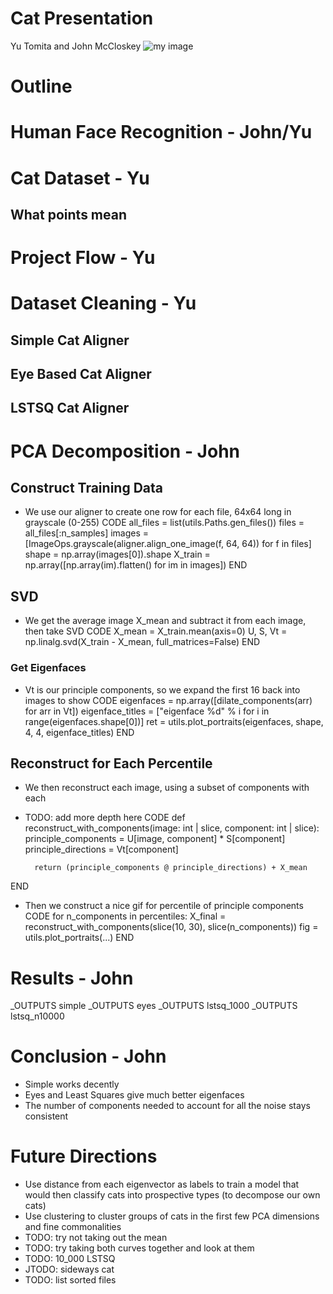 # Cat Presentation
Yu Tomita and John McCloskey
![my image](images/00000100_014.jpg)
# Outline
# Human Face Recognition - John/Yu
# Cat Dataset - Yu
## What points mean
# Project Flow - Yu
# Dataset Cleaning - Yu
## Simple Cat Aligner
## Eye Based Cat Aligner
## LSTSQ Cat Aligner
# PCA Decomposition - John 
## Construct Training Data
- We use our aligner to create one row for each file, 64x64 long in grayscale (0-255)
CODE
    all_files = list(utils.Paths.gen_files())
    files = all_files[:n_samples]
    images = [ImageOps.grayscale(aligner.align_one_image(f, 64, 64)) for f in files]
    shape = np.array(images[0]).shape
    X_train = np.array([np.array(im).flatten() for im in images])
END
## SVD
- We get the average image X_mean and subtract it from each image, then take SVD
CODE
    X_mean = X_train.mean(axis=0)
    U, S, Vt = np.linalg.svd(X_train - X_mean, full_matrices=False)
END
### Get Eigenfaces
- Vt is our principle components, so we expand the first 16 back into images to show 
CODE 
    eigenfaces = np.array([dilate_components(arr) for arr in Vt])
    eigenface_titles = ["eigenface %d" % i for i in range(eigenfaces.shape[0])]
    ret = utils.plot_portraits(eigenfaces, shape, 4, 4, eigenface_titles)
END
## Reconstruct for Each Percentile
- We then reconstruct each image, using a subset of components with each
- TODO: add more depth here
CODE
    def reconstruct_with_components(image: int | slice, component: int | slice):
        principle_components = U[image, component] * S[component]
        principle_directions = Vt[component]

        return (principle_components @ principle_directions) + X_mean
END
- Then we construct a nice gif for percentile of principle components
CODE
    for n_components in percentiles:
        X_final = reconstruct_with_components(slice(10, 30), slice(n_components))
        fig = utils.plot_portraits(...)
END
# Results - John
_OUTPUTS simple
_OUTPUTS eyes
_OUTPUTS lstsq_1000
_OUTPUTS lstsq_n10000
# Conclusion - John
- Simple works decently
- Eyes and Least Squares give much better eigenfaces
- The number of components needed to account for all the noise stays consistent
# Future Directions
- Use distance from each eigenvector as labels to train a model that would then classify cats into prospective types (to decompose our own cats)
- Use clustering to cluster groups of cats in the first few PCA dimensions and fine commonalities
- TODO: try not taking out the mean
- TODO: try taking both curves together and look at them
- TODO: 10_000 LSTSQ
- JTODO: sideways cat
- TODO: list sorted files
